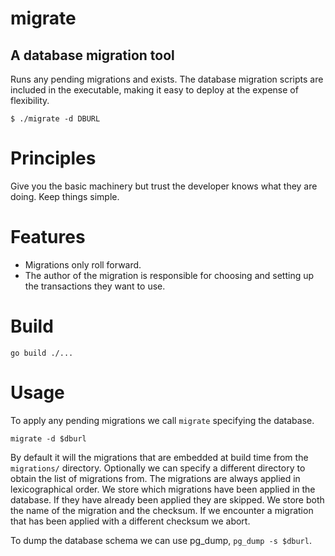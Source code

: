 # migrate
## A database migration tool

Runs any pending migrations and exists. The database migration scripts are
included in the executable, making it easy to deploy at the expense of flexibility.

```shell
$ ./migrate -d DBURL
```

# Principles

Give you the basic machinery but trust the developer knows what they are
doing. Keep things simple.

# Features

- Migrations only roll forward.
- The author of the migration is responsible for choosing and setting up the
  transactions they want to use.


# Build

```shell
go build ./...
```

# Usage

To apply any pending migrations we call `migrate` specifying the database.

```shell
migrate -d $dburl
```

By default it will the migrations that are embedded at build time from the
`migrations/` directory. Optionally we can specify a different directory to
obtain the list of migrations from. The migrations are always applied in
lexicographical order. We store which migrations have been applied in the
database. If they have already been applied they are skipped. We store both the
name of the migration and the checksum. If we encounter a migration that has
been applied with a different checksum we abort.

To dump the database schema we can use pg_dump, `pg_dump -s $dburl`.
